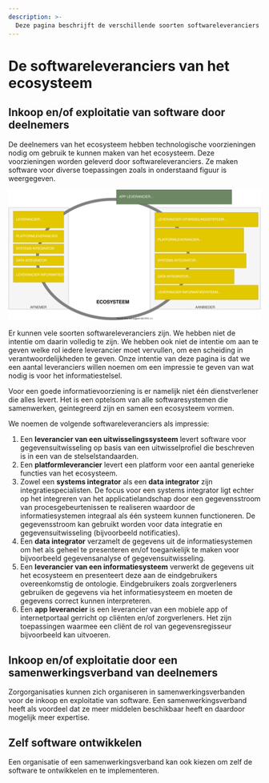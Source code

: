 ```yaml
---
description: >-
  Deze pagina beschrijft de verschillende soorten softwareleveranciers die de technologie van het ecosysteem leveren.
---
```


# De softwareleveranciers van het ecosysteem

## Inkoop en/of exploitatie van software door deelnemers

De deelnemers van het ecosysteem hebben technologische voorzieningen nodig om gebruik te kunnen maken van het ecosysteem. Deze voorzieningen worden geleverd door softwareleveranciers. Ze maken software voor diverse toepassingen zoals in onderstaand figuur is weergegeven. 

![De softwareleveranciers in het stelsel](../.gitbook/assets/technology/suppliers.svg)

Er kunnen vele soorten softwareleveranciers zijn. We hebben niet de intentie om daarin volledig te zijn. We hebben ook niet de intentie om aan te geven welke rol iedere leverancier moet vervullen, om een scheiding in verantwoordelijkheden te geven. Onze intentie van deze pagina is dat we een aantal leveranciers willen noemen om een impressie te geven van wat nodig is voor het informatiestelsel. 

Voor een goede informatievoorziening is er namelijk niet één dienstverlener die alles levert. Het is een optelsom van alle softwaresystemen die samenwerken, geintegreerd zijn en samen een ecosysteem vormen.

We noemen de volgende softwareleveranciers als impressie:

1. Een **leverancier van een uitwisselingssysteem** levert software voor gegevensuitwisseling op basis van een uitwisselprofiel die beschreven is in een van de stelselstandaarden.
2. Een **platformleverancier** levert een platform voor een aantal generieke functies van het ecosysteem. 
3. Zowel een **systems integrator** als een **data integrator** zijn integratiespecialisten. De focus voor een systems integrator ligt echter op het integreren van het applicatielandschap door een gegevensstroom van procesgebeurtenissen te realiseren waardoor de informatiesystemen integraal als één systeem kunnen functioneren. De gegevensstroom kan gebruikt worden voor data integratie en gegevensuitwisseling (bijvoorbeeld notificaties).
4. Een **data integrator** verzamelt de gegevens uit de informatiesystemen om het als geheel te presenteren en/of toegankelijk te maken voor bijvoorbeeld gegevensanalyse of gegevensuitwisseling. 
5. Een **leverancier van een informatiesysteem** verwerkt de gegevens uit het ecosysteem en presenteert deze aan de eindgebruikers overeenkomstig de ontologie. Eindgebruikers zoals zorgverleners gebruiken de gegevens via het informatiesysteem en moeten de gegevens correct kunnen interpreteren.
6. Een **app leverancier** is een leverancier van een mobiele app of internetportaal gerricht op cliënten en/of zorgverleners. Het zijn toepassingen waarmee een cliënt de rol van gegevensregisseur bijvoorbeeld kan uitvoeren.

## Inkoop en/of exploitatie door een samenwerkingsverband van deelnemers

Zorgorganisaties kunnen zich organiseren in samenwerkingsverbanden voor de inkoop en exploitatie van software. Een samenwerkingsverband heeft als voordeel dat ze meer middelen beschikbaar heeft en daardoor mogelijk meer expertise.

## Zelf software ontwikkelen

Een organisatie of een samenwerkingsverband kan ook kiezen om zelf de software te ontwikkelen en te implementeren.